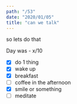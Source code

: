 ```yaml
---
path: "/53"
date: "2020/01/05"
title: "can we talk"
---
```


so lets do that

Day was - x/10

- [x] do 1 thing
- [x] wake up
- [x] breakfast
- [ ] coffee in the afternoon
- [x] smile or something
- [ ] meditate
